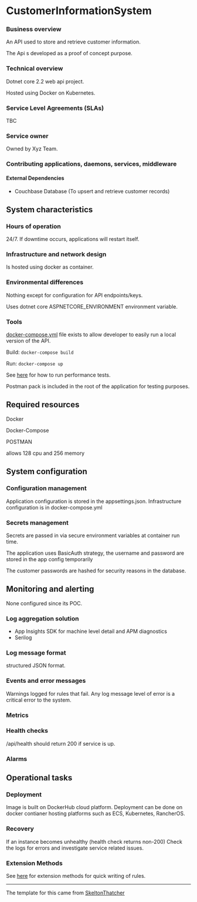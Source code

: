 # CustomerInformationSystem

### Business overview

An API used to store and retrieve customer information.

The Api s developed as a proof of concept purpose.

### Technical overview

Dotnet core 2.2 web api project.

Hosted using Docker on Kubernetes.

### Service Level Agreements (SLAs)

TBC

### Service owner

Owned by Xyz Team.

### Contributing applications, daemons, services, middleware

#### External Dependencies
* Couchbase Database (To upsert and retrieve customer records)

## System characteristics

### Hours of operation

24/7.
If downtime occurs, applications will restart itself.

### Infrastructure and network design

Is hosted using docker as container.

### Environmental differences

Nothing except for configuration for API endpoints/keys.

Uses dotnet core ASPNETCORE_ENVIRONMENT environment variable.

### Tools

[docker-compose.yml](/docker-compose.yml) file exists to allow developer to easily run a local version of the API.

Build: `docker-compose build`

Run: `docker-compose up`

See [here](/TESTING.md) for how to run performance tests.

Postman pack is included in the root of the application for testing purposes.

## Required resources

Docker

Docker-Compose

POSTMAN

allows 128 cpu and 256 memory

## System configuration

### Configuration management

Application configuration is stored in the appsettings.json.
Infrastructure configuration is in docker-compose.yml

### Secrets management

Secrets are passed in via secure environment variables at container run time.

The application uses BasicAuth strategy, the username and password are stored in the app config temporarily

The customer passwords are hashed for security reasons in the database.

## Monitoring and alerting

None configured since its POC.

### Log aggregation solution

* App Insights SDK for machine level detail and APM diagnostics
* Serilog 

### Log message format

structured JSON format.

### Events and error messages

Warnings logged for rules that fail.
Any log message level of error is a critical error to the system.

### Metrics

### Health checks

/api/health should return 200 if service is up.

### Alarms

## Operational tasks

### Deployment

Image is built on DockerHub cloud platform.
Deployment can be done on docker contianer hosting platforms such as ECS, Kubernetes, RancherOS.

### Recovery

If an instance becomes unhealthy (health check returns non-200) 
Check the logs for errors and investigate service related issues.

### Extension Methods

See [here](/Extension_Methods_Catalogue.md) for extension methods for quick writing of rules.


___
The template for this came from [SkeltonThatcher](https://github.com/SkeltonThatcher/run-book-template/blob/master/run-book-template.md)
